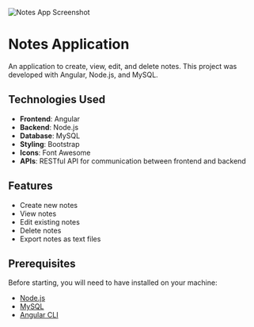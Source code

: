 ![Notes App Screenshot](https://github.com/v-emanuel-dev/notes-app/blob/main/frontend/src/assets/img/notes-screenshot.png)

# Notes Application

An application to create, view, edit, and delete notes. This project was developed with Angular, Node.js, and MySQL.

## Technologies Used

- **Frontend**: Angular
- **Backend**: Node.js
- **Database**: MySQL
- **Styling**: Bootstrap
- **Icons**: Font Awesome
- **APIs**: RESTful API for communication between frontend and backend

## Features

- Create new notes
- View notes
- Edit existing notes
- Delete notes
- Export notes as text files

## Prerequisites

Before starting, you will need to have installed on your machine:

- [Node.js](https://nodejs.org/)
- [MySQL](https://www.mysql.com/)
- [Angular CLI](https://angular.io/cli)
